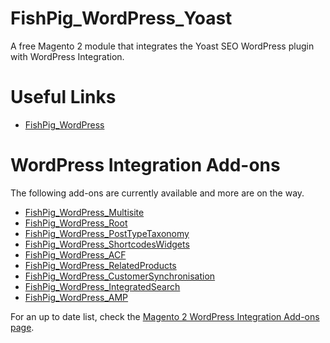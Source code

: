 # FishPig_WordPress_Yoast

A free Magento 2 module that integrates the Yoast SEO WordPress plugin with WordPress Integration.

# Useful Links

- <a href="https://fishpig.co.uk/magento/wordpress-integration/" target="_blank">FishPig_WordPress</a>

# WordPress Integration Add-ons

The following add-ons are currently available and more are on the way.

- <a href="https://fishpig.co.uk/magento/wordpress-integration/multisite/" target="_blank">FishPig_WordPress_Multisite</a>
- <a href="https://fishpig.co.uk/magento/wordpress-integration/root/" target="_blank">FishPig_WordPress_Root</a>
- <a href="https://fishpig.co.uk/magento/wordpress-integration/post-types-taxonomies/" target="_blank">FishPig_WordPress_PostTypeTaxonomy</a>
- <a href="https://fishpig.co.uk/magento/wordpress-integration/shortcodes-widgets/" target="_blank">FishPig_WordPress_ShortcodesWidgets</a>
- <a href="https://fishpig.co.uk/magento/wordpress-integration/advanced-custom-fields/" target="_blank">FishPig_WordPress_ACF</a>
- <a href="https://fishpig.co.uk/magento/wordpress-integration/related-products/" target="_blank">FishPig_WordPress_RelatedProducts</a>
- <a href="https://fishpig.co.uk/magento/wordpress-integration/customer-synchronisation/" target="_blank">FishPig_WordPress_CustomerSynchronisation</a>
- <a href="https://fishpig.co.uk/magento/wordpress-integration/integrated-search/" target="_blank">FishPig_WordPress_IntegratedSearch</a>
- <a href="https://fishpig.co.uk/magento/wordpress-integration/amp/" target="_blank">FishPig_WordPress_AMP</a>

For an up to date list, check the <a href="https://fishpig.co.uk/magento/wordpress-integration/add-ons/" target="_blank">Magento 2 WordPress Integration Add-ons page</a>.
